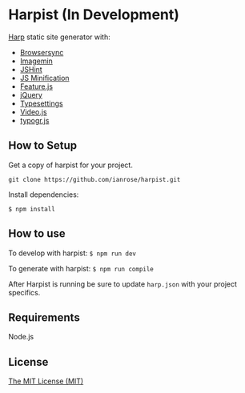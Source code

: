 # Harpist (In Development)

[Harp](https://github.com/sintaxi/harp) static site generator with:

- [Browsersync](https://github.com/BrowserSync/browser-sync)
- [Imagemin](https://github.com/imagemin/imagemin-cli)
- [JSHint](https://github.com/jshint/jshint)
- [JS Minification](https://github.com/digitaledgeit/npm-recursive-uglifyjs)
- [Feature.js](https://github.com/viljamis/feature.js)
- [jQuery](https://github.com/jquery/jquery)
- [Typesettings](https://github.com/ianrose/typesettings)
- [Video.js](https://github.com/videojs/video.js)
- [typogr.js](https://github.com/ekalinin/typogr.js)

## How to Setup

Get a copy of harpist for your project.

`git clone https://github.com/ianrose/harpist.git`

Install dependencies:

```
$ npm install
```

## How to use

To develop with harpist: `$ npm run dev`

To generate with harpist: `$ npm run compile`

After Harpist is running be sure to update `harp.json` with your project specifics.

## Requirements

Node.js

## License

[The MIT License (MIT)](https://github.com/ianrose/harpist/blob/master/LICENSE)
